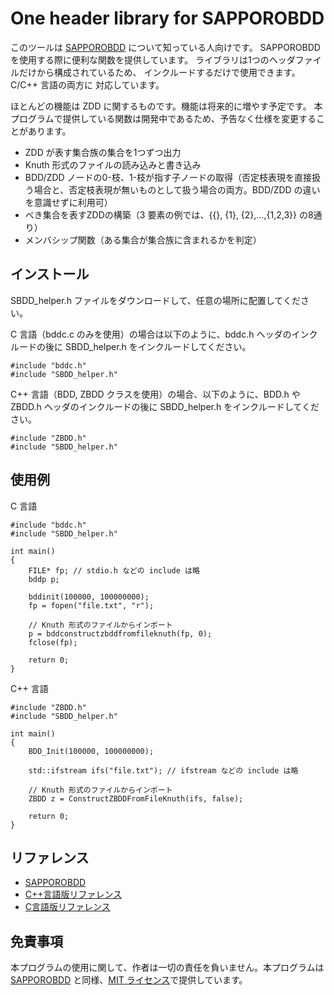 # One header library for SAPPOROBDD

このツールは [SAPPOROBDD](https://github.com/Shin-ichi-Minato/SAPPOROBDD) について知っている人向けです。
SAPPOROBDD を使用する際に便利な関数を提供しています。
ライブラリは1つのヘッダファイルだけから構成されているため、
インクルードするだけで使用できます。C/C++ 言語の両方に
対応しています。

ほとんどの機能は ZDD に関するものです。機能は将来的に増やす予定です。
本プログラムで提供している関数は開発中であるため、予告なく仕様を変更することがあります。

* ZDD が表す集合族の集合を1つずつ出力
* Knuth 形式のファイルの読み込みと書き込み
* BDD/ZDD ノードの0-枝、1-枝が指す子ノードの取得（否定枝表現を直接扱う場合と、否定枝表現が無いものとして扱う場合の両方。BDD/ZDD の違いを意識せずに利用可）
* べき集合を表すZDDの構築（3 要素の例では、{{}, {1}, {2},...,{1,2,3}} の8通り）
* メンバシップ関数（ある集合が集合族に含まれるかを判定）

## インストール

SBDD_helper.h ファイルをダウンロードして、任意の場所に配置してください。

C 言語（bddc.c のみを使用）の場合は以下のように、bddc.h ヘッダのインクルードの後に SBDD_helper.h をインクルードしてください。
```
#include "bddc.h"
#include "SBDD_helper.h"
```

C++ 言語（BDD, ZBDD クラスを使用）の場合、以下のように、BDD.h や ZBDD.h ヘッダのインクルードの後に SBDD_helper.h をインクルードしてください。
```
#include "ZBDD.h"
#include "SBDD_helper.h"
```

## 使用例

C 言語
```
#include "bddc.h"
#include "SBDD_helper.h"

int main()
{
    FILE* fp; // stdio.h などの include は略
    bddp p;

    bddinit(100000, 100000000);
    fp = fopen("file.txt", "r");

    // Knuth 形式のファイルからインポート
    p = bddconstructzbddfromfileknuth(fp, 0);
    fclose(fp);

    return 0;
}
```

C++ 言語
```
#include "ZBDD.h"
#include "SBDD_helper.h"

int main()
{
    BDD_Init(100000, 100000000);

    std::ifstream ifs("file.txt"); // ifstream などの include は略

    // Knuth 形式のファイルからインポート
    ZBDD z = ConstructZBDDFromFileKnuth(ifs, false);

    return 0;
}
```

## リファレンス

* [SAPPOROBDD](https://github.com/Shin-ichi-Minato/SAPPOROBDD)
* [C++言語版リファレンス](documents/reference_cpp.md)
* [C言語版リファレンス](documents/reference_c.md)

## 免責事項

本プログラムの使用に関して、作者は一切の責任を負いません。本プログラムは [SAPPOROBDD](https://github.com/Shin-ichi-Minato/SAPPOROBDD) と同様、[MIT ライセンス](https://en.wikipedia.org/wiki/MIT_License)で提供しています。
